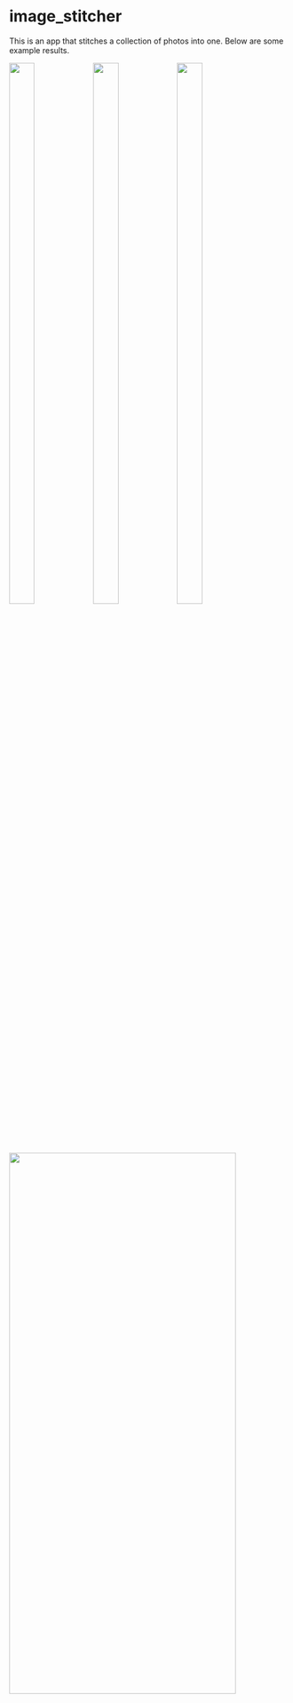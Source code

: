 # image_stitcher

This is an app that stitches a collection of photos into one. Below are some example results.


<img src="https://user-images.githubusercontent.com/91099638/209487185-0a8a00f5-5383-4369-8d37-af67733e2a1f.jpg" width=30% height=50%><img src="https://user-images.githubusercontent.com/91099638/209487188-1f0c55e6-5268-4298-837d-0093df6dad37.jpg" width=30% height=50%><img src="https://user-images.githubusercontent.com/91099638/209487187-761e4cc1-0b79-4d2c-afc3-f234ed016ddb.jpg" width=30% height=50%>

<img src="https://user-images.githubusercontent.com/91099638/209487402-52b92297-49c6-447f-b2db-1ff9c349d4ed.png" width=90% height=50%>


We accomplish ths by first getting some matching interest points using the Scale-invariant feature transform (SIFT) algorithm.

![before_ransac](https://user-images.githubusercontent.com/91099638/209487120-efca8aa6-e3c9-4686-b52a-e97dd55cfe86.png)
 
In order to make the matching more robust, we use RANdom Sampling And Consensus (RANSAC) to get rid of the outliers.

![after_ransac](https://user-images.githubusercontent.com/91099638/209487085-63aeac3d-c9ef-4725-886b-9882f3f79df2.png)

We then calculate the homogrphy between the images based on those SIFT matches, and use backward warping to stitch the images together. 
Note that in order to make the stiched image more natural, we use the MATLAB function "bwdist" to blend the images.

![mountain_panorama](https://user-images.githubusercontent.com/91099638/209487099-2941a440-2084-4cf2-8ed9-54b320d33bb5.png)


